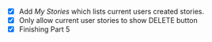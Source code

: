 - [x] Add *My Stories* which lists current users created stories.
- [x] Only allow current user stories to show DELETE button
- [x] Finishing Part 5